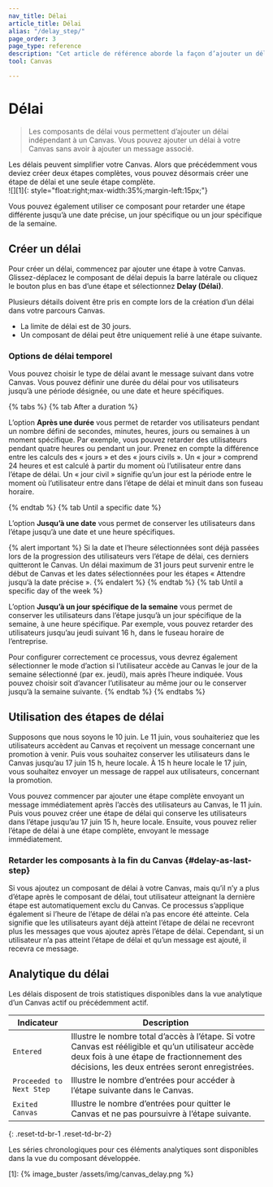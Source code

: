```yaml
---
nav_title: Délai 
article_title: Délai 
alias: "/delay_step/"
page_order: 3
page_type: reference
description: "Cet article de référence aborde la façon d’ajouter un délai à votre Canvas sans avoir à ajouter un message associé."
tool: Canvas

---
```


# Délai

> Les composants de délai vous permettent d’ajouter un délai indépendant à un Canvas. Vous pouvez ajouter un délai à votre Canvas sans avoir à ajouter un message associé. 

Les délais peuvent simplifier votre Canvas. Alors que précédemment vous deviez créer deux étapes complètes, vous pouvez désormais créer une étape de délai et une seule étape complète. <br> ![][1]{: style="float:right;max-width:35%;margin-left:15px;"}

Vous pouvez également utiliser ce composant pour retarder une étape différente jusqu’à une date précise, un jour spécifique ou un jour spécifique de la semaine.

## Créer un délai

Pour créer un délai, commencez par ajouter une étape à votre Canvas. Glissez-déplacez le composant de délai depuis la barre latérale ou cliquez le bouton plus <i class="fas fa-plus-circle"></i> en bas d’une étape et sélectionnez **Delay (Délai)**.

Plusieurs détails doivent être pris en compte lors de la création d’un délai dans votre parcours Canvas.
- La limite de délai est de 30 jours.
- Un composant de délai peut être uniquement relié à une étape suivante.

### Options de délai temporel

Vous pouvez choisir le type de délai avant le message suivant dans votre Canvas. Vous pouvez définir une durée du délai pour vos utilisateurs jusqu’à une période désignée, ou une date et heure spécifiques.

{% tabs %}
  {% tab After a duration %}

  L’option **Après une durée** vous permet de retarder vos utilisateurs pendant un nombre défini de secondes, minutes, heures, jours ou semaines à un moment spécifique. Par exemple, vous pouvez retarder des utilisateurs pendant quatre heures ou pendant un jour. Prenez en compte la différence entre les calculs des « jours » et des « jours civils ». Un « jour » comprend 24 heures et est calculé à partir du moment où l’utilisateur entre dans l’étape de délai. Un « jour civil » signifie qu’un jour est la période entre le moment où l’utilisateur entre dans l’étape de délai et minuit dans son fuseau horaire.

  {% endtab %}
  {% tab Until a specific date %}

  L’option **Jusqu’à une date** vous permet de conserver les utilisateurs dans l’étape jusqu’à une date et une heure spécifiques.

  {% alert important %}
  Si la date et l’heure sélectionnées sont déjà passées lors de la progression des utilisateurs vers l’étape de délai, ces derniers quitteront le Canvas. Un délai maximum de 31 jours peut survenir entre le début de Canvas et les dates sélectionnées pour les étapes « Attendre jusqu’à la date précise ».
  {% endalert %}
  {% endtab %}
  {% tab Until a specific day of the week %}

  L’option **Jusqu’à un jour spécifique de la semaine** vous permet de conserver les utilisateurs dans l’étape jusqu’à un jour spécifique de la semaine, à une heure spécifique. Par exemple, vous pouvez retarder des utilisateurs jusqu’au jeudi suivant 16 h, dans le fuseau horaire de l’entreprise. 

  Pour configurer correctement ce processus, vous devrez également sélectionner le mode d’action si l’utilisateur accède au Canvas le jour de la semaine sélectionné (par ex. jeudi), mais après l’heure indiquée. Vous pouvez choisir soit d’avancer l’utilisateur au même jour ou le conserver jusqu’à la semaine suivante.
  {% endtab %}
{% endtabs %}

## Utilisation des étapes de délai

Supposons que nous soyons le 10 juin. Le 11 juin, vous souhaiteriez que les utilisateurs accèdent au Canvas et reçoivent un message concernant une promotion à venir. Puis vous souhaitez conserver les utilisateurs dans le Canvas jusqu’au 17 juin 15 h, heure locale. À 15 h heure locale le 17 juin, vous souhaitez envoyer un message de rappel aux utilisateurs, concernant la promotion.

Vous pouvez commencer par ajouter une étape complète envoyant un message immédiatement après l’accès des utilisateurs au Canvas, le 11 juin. Puis vous pouvez créer une étape de délai qui conserve les utilisateurs dans l’étape jusqu’au 17 juin 15 h, heure locale. Ensuite, vous pouvez relier l’étape de délai à une étape complète, envoyant le message immédiatement.

### Retarder les composants à la fin du Canvas {#delay-as-last-step}

Si vous ajoutez un composant de délai à votre Canvas, mais qu’il n’y a plus d’étape après le composant de délai, tout utilisateur atteignant la dernière étape est automatiquement exclu du Canvas. Ce processus s’applique également si l’heure de l’étape de délai n’a pas encore été atteinte. Cela signifie que les utilisateurs ayant déjà atteint l’étape de délai ne recevront plus les messages que vous ajoutez après l’étape de délai. Cependant, si un utilisateur n’a pas atteint l’étape de délai et qu’un message est ajouté, il recevra ce message.

## Analytique du délai

Les délais disposent de trois statistiques disponibles dans la vue analytique d’un Canvas actif ou précédemment actif.

| Indicateur | Description |
|---|---|
| `Entered` | Illustre le nombre total d’accès à l’étape. Si votre Canvas est rééligible et qu’un utilisateur accède deux fois à une étape de fractionnement des décisions, les deux entrées seront enregistrées. |
| `Proceeded to Next Step` | Illustre le nombre d’entrées pour accéder à l’étape suivante dans le Canvas. |
| `Exited Canvas` | Illustre le nombre d’entrées pour quitter le Canvas et ne pas poursuivre à l’étape suivante. |
{: .reset-td-br-1 .reset-td-br-2}

Les séries chronologiques pour ces éléments analytiques sont disponibles dans la vue du composant développée.

[1]: {% image_buster /assets/img/canvas_delay.png %}
